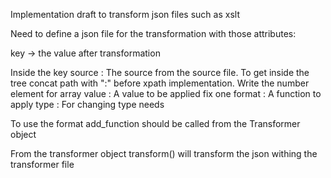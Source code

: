 Implementation draft to transform json files such as xslt

Need to define a json file for the transformation with those attributes:

key -> the value after transformation

Inside the key
   source : The source from the source file. To get inside the tree concat path with ":" before xpath implementation. Write the number element for array
   value : A value to be applied fix one
   format : A function to apply
   type : For changing type needs

To use the format add_function should be called from the Transformer object

From the transformer object transform() will transform the json withing the transformer file
